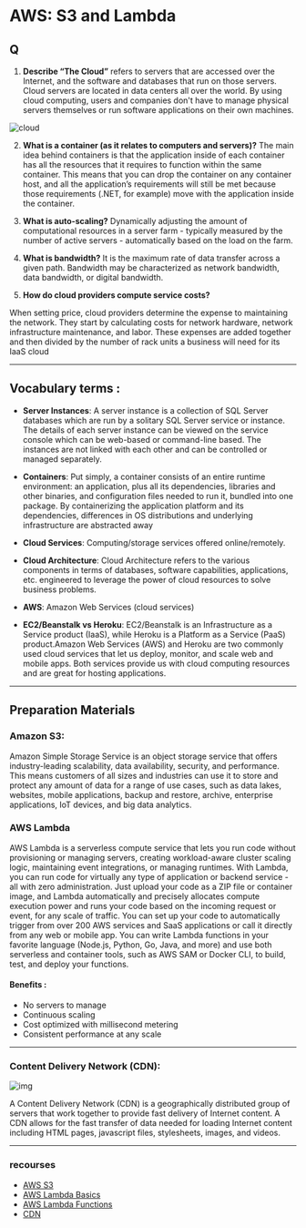 # AWS: S3 and Lambda

## Q
1. **Describe “The Cloud”**
refers to servers that are accessed over the Internet, and the software and databases that run on those servers. Cloud servers are located in data centers all over the world. By using cloud computing, users and companies don't have to manage physical servers themselves or run software applications on their own machines.

![cloud](https://images.ctfassets.net/slt3lc6tev37/3YT0gya2bkUeuMrnGxhjAZ/4146c20c214cf001c74c0868ddfb9503/what-is-the-cloud.png)

2. **What is a container (as it relates to computers and servers)?**
The main idea behind containers is that the application inside of each container has all the resources that it requires to function within the same container. This means that you can drop the container on any container host, and all the application’s requirements will still be met because those requirements (.NET, for example) move with the application inside the container.

1. **What is auto-scaling?**
Dynamically adjusting the amount of computational resources in a server farm - typically measured by the number of active servers - automatically based on the load on the farm.

1. **What is bandwidth?**
It is the maximum rate of data transfer across a given path. Bandwidth may be characterized as network bandwidth, data bandwidth, or digital bandwidth.

1. **How do cloud providers compute service costs?**

When setting price, cloud providers determine the expense to maintaining the network. They start by calculating costs for network hardware, network infrastructure maintenance, and labor. These expenses are added together and then divided by the number of rack units a business will need for its IaaS cloud

---
## Vocabulary terms :

* **Server Instances**: A server instance is a collection of SQL Server databases which are run by a solitary SQL Server service or instance. The details of each server instance can be viewed on the service console which can be web-based or command-line based. The instances are not linked with each other and can be controlled or managed separately.

* **Containers**: Put simply, a container consists of an entire runtime environment: an application, plus all its dependencies, libraries and other binaries, and configuration files needed to run it, bundled into one package. By containerizing the application platform and its dependencies, differences in OS distributions and underlying infrastructure are abstracted away

* **Cloud Services**: Computing/storage services offered online/remotely.
* **Cloud Architecture**: Cloud Architecture refers to the various components in terms of databases, software capabilities, applications, etc. engineered to leverage the power of cloud resources to solve business problems.
* **AWS**: Amazon Web Services (cloud services)
* **EC2/Beanstalk vs Heroku**:  EC2/Beanstalk is an Infrastructure as a Service product (IaaS), while Heroku is a Platform as a Service (PaaS) product.Amazon Web Services (AWS) and Heroku are two commonly used cloud services that let us deploy, monitor, and scale web and mobile apps.
Both services provide us with cloud computing resources and are great for hosting applications.

---
## Preparation Materials

### Amazon S3:
Amazon Simple Storage Service is an object storage service that offers industry-leading scalability, data availability, security, and performance. This means customers of all sizes and industries can use it to store and protect any amount of data for a range of use cases, such as data lakes, websites, mobile applications, backup and restore, archive, enterprise applications, IoT devices, and big data analytics.

### AWS Lambda
AWS Lambda is a serverless compute service that lets you run code without provisioning or managing servers, creating workload-aware cluster scaling logic, maintaining event integrations, or managing runtimes. With Lambda, you can run code for virtually any type of application or backend service - all with zero administration. Just upload your code as a ZIP file or container image, and Lambda automatically and precisely allocates compute execution power and runs your code based on the incoming request or event, for any scale of traffic. You can set up your code to automatically trigger from over 200 AWS services and SaaS applications or call it directly from any web or mobile app. You can write Lambda functions in your favorite language (Node.js, Python, Go, Java, and more) and use both serverless and container tools, such as AWS SAM or Docker CLI, to build, test, and deploy your functions.

#### Benefits :
* No servers to manage
* Continuous scaling
* Cost optimized with millisecond metering
* Consistent performance at any scale

---
### Content Delivery Network (CDN):
![img](https://cyberhoot.com/wp-content/uploads/2020/03/What-is-Content-Delivery-Network-1024x647.jpg)

A Content Delivery Network (CDN) is a geographically distributed group of servers that work together to provide fast delivery of Internet content. A CDN allows for the fast transfer of data needed for loading Internet content including HTML pages, javascript files, stylesheets, images, and videos.

---
### recourses

* [AWS S3](https://aws.amazon.com/s3/)
* [AWS Lambda Basics](https://www.serverless.com/aws-lambda)
* [AWS Lambda Functions](https://aws.amazon.com/lambda/)
* [CDN](https://cyberhoot.com/cybrary/content-delivery-network-cdn/)













